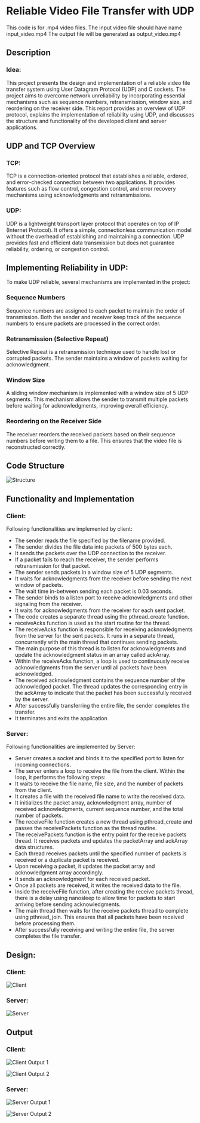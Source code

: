 # Reliable Video File Transfer with UDP
This code is for .mp4 video files.
The input video file should have name input_video.mp4
The output file will be generated as output_video.mp4

## Description

### Idea:
This project presents the design and implementation of a reliable video file transfer system using User Datagram Protocol (UDP) and C sockets. The project aims to overcome network unreliability by incorporating essential mechanisms such as sequence numbers, retransmission, window size, and reordering on the receiver side. This report provides an overview of UDP protocol, explains the implementation of reliability using UDP, and discusses the structure and functionality of the developed client and server applications.

## UDP and TCP Overview

### TCP:
TCP is a connection-oriented protocol that establishes a reliable, ordered, and error-checked connection between two applications. It provides features such as flow control, congestion control, and error recovery mechanisms using acknowledgments and retransmissions.
### UDP:
UDP is a lightweight transport layer protocol that operates on top of IP (Internet Protocol). It offers a simple, connectionless communication model without the overhead of establishing and maintaining a connection. UDP provides fast and efficient data transmission but does not guarantee reliability, ordering, or congestion control.
## Implementing Reliability in UDP:
To make UDP reliable, several mechanisms are implemented in the project:

### 	Sequence Numbers
Sequence numbers are assigned to each packet to maintain the order of transmission. Both the sender and receiver keep track of the sequence numbers to ensure packets are processed in the correct order.

### 	Retransmission (Selective Repeat)
Selective Repeat is a retransmission technique used to handle lost or corrupted packets. The sender maintains a window of packets waiting for acknowledgment. 

### 	Window Size
A sliding window mechanism is implemented with a window size of 5 UDP segments. This mechanism allows the sender to transmit multiple packets before waiting for acknowledgments, improving overall efficiency.

### 	Reordering on the Receiver Side
The receiver reorders the received packets based on their sequence numbers before writing them to a file. This ensures that the video file is reconstructed correctly.

## Code Structure
![Structure](https://github.com/MSunaam/Reliable-UDP/blob/main/Resources/structure.png)
## Functionality and Implementation
### Client:
Following functionalities are implemented by client:
* The sender reads the file specified by the filename provided.
*	The sender divides the file data into packets of 500 bytes each.
*	It sends the packets over the UDP connection to the receiver.
*	If a packet fails to reach the receiver, the sender performs retransmission for that packet.
*	The sender sends packets in a window size of 5 UDP segments.
*	It waits for acknowledgments from the receiver before sending the next window of packets.
*	The wait time in-between sending each packet is 0.03 seconds.
*	The sender binds to a listen port to receive acknowledgments and other signaling from the receiver.
*	It waits for acknowledgments from the receiver for each sent packet.
*	The code creates a separate thread using the pthread_create function. 
*	receiveAcks function is used as the start routine for the thread. 
*	The receiveAcks function is responsible for receiving acknowledgments from the server for the sent packets. It runs in a separate thread, concurrently with the main thread that continues sending packets.
*	The main purpose of this thread is to listen for acknowledgments and update the acknowledgment status in an array called ackArray.
*	Within the receiveAcks function, a loop is used to continuously receive acknowledgments from the server until all packets have been acknowledged.
*	The received acknowledgment contains the sequence number of the acknowledged packet. The thread updates the corresponding entry in the ackArray to indicate that the packet has been successfully received by the server.
*	After successfully transferring the entire file, the sender completes the transfer.
*	It terminates and exits the application

### Server:
Following functionalities are implemented by Server:

*	Server creates a socket and binds it to the specified port to listen for incoming connections.
*	The server enters a loop to receive the file from the client. Within the loop, it performs the following steps:
*	It waits to receive the file name, file size, and the number of packets from the client.
*	It creates a file with the received file name to write the received data.
*	It initializes the packet array, acknowledgment array, number of received acknowledgments, current sequence number, and the total number of packets.
*	The receiveFile function creates a new thread using pthread_create and passes the receivePackets function as the thread routine. 
*	The receivePackets function is the entry point for the receive packets thread. It receives packets and updates the packetArray and ackArray data structures.
*	Each thread receives packets until the specified number of packets is received or a duplicate packet is received.
*	Upon receiving a packet, it updates the packet array and acknowledgment array accordingly.
*	It sends an acknowledgment for each received packet.
*	Once all packets are received, it writes the received data to the file.
*	Inside the receiveFile function, after creating the receive packets thread, there is a delay using nanosleep to allow time for packets to start arriving before sending acknowledgments.
*	The main thread then waits for the receive packets thread to complete using pthread_join. This ensures that all packets have been received before processing them.
*	After successfully receiving and writing the entire file, the server completes the file transfer.


## Design:
### Client:
![Client](https://github.com/MSunaam/Reliable-UDP/blob/main/Design/Client.png)
### Server:
![Server](https://github.com/MSunaam/Reliable-UDP/blob/main/Design/Server.png)

## Output

### Client:
![Client Output 1](https://github.com/MSunaam/Reliable-UDP/blob/main/Resources/client1.png)

![Client Output 2](https://github.com/MSunaam/Reliable-UDP/blob/main/Resources/client2.png)
### Server:
![Server Output 1](https://github.com/MSunaam/Reliable-UDP/blob/main/Resources/server1.png)

![Server Output 2](https://github.com/MSunaam/Reliable-UDP/blob/main/Resources/server2.png)
